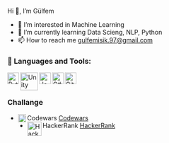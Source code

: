 Hi  👋, I’m Gülfem
  
- 👀 I’m interested in Machine Learning
- 🌱 I’m currently learning Data Scieng, NLP, Python
- 📫 How to reach me gulfemisik.97@gmail.com


### 🔧 Languages and Tools:
<img align="left" alt="Python" width="26px" src="https://upload.wikimedia.org/wikipedia/commons/thumb/c/c3/Python-logo-notext.svg/1200px-Python-logo-notext.svg.png" />
<img align="left" alt="Unity" width="40px" src="https://www.seekpng.com/png/detail/127-1274498_unity3d-unity-game-engine-logo.png" />
<img align="left" alt="Java" width="26px" src="https://upload.wikimedia.org/wikipedia/tr/thumb/2/2e/Java_Logo.svg/1200px-Java_Logo.svg.png" />
<img align="left" alt="C#" width="26px" src="https://img2.pngindir.com/20180831/iua/kisspng-c-programming-language-logo-microsoft-visual-stud-atlas-portfolio-5b89919299aab1.1956912415357423546294.jpg" />
<img align="left" alt="Github" width="26px" src="https://pbs.twimg.com/profile_images/1414990564408262661/r6YemvF9_400x400.jpg" />
<br />
<br />

### Challange
- Codewars
<img align="left" alt="Codewars" width="18px" src="https://www.codewars.com/assets/logos/logo-square-red-big-dark-text-2e091298050b4a55869eb3c7d02e5cd21561b042f7692401fd9e3a2409078c39.png" />[Codewars](https://www.codewars.com/users/Gulfem)
- HackerRank
<img align="left" alt="HackerRank" width="32px" src="https://upload.wikimedia.org/wikipedia/commons/thumb/4/40/HackerRank_Icon-1000px.png/800px-HackerRank_Icon-1000px.png" /> [HackerRank](https://www.hackerrank.com/gulfemisik_97)
<br />

